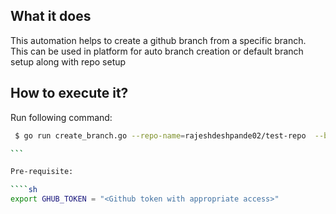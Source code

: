 ## What it does 

This automation helps to create a github branch from a specific branch. This can be used in platform for auto branch creation or default branch setup along with repo setup

## How to execute it?

Run following command:

````sh
 $ go run create_branch.go --repo-name=rajeshdeshpande02/test-repo  --base-branch develop --new-branch test

```

Pre-requisite:

````sh
export GHUB_TOKEN = "<Github token with appropriate access>"
````
